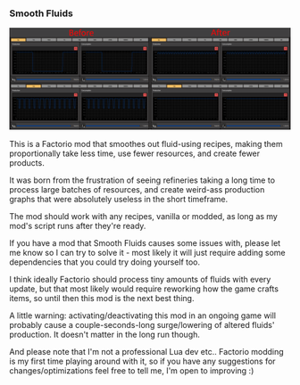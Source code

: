 
### Smooth Fluids

![](screenshots.png)

This is a Factorio mod that smoothes out fluid-using recipes, making them
proportionally take less time, use fewer resources, and create fewer products.

It was born from the frustration of seeing refineries taking a long time to
process large batches of resources, and create weird-ass production graphs that
were absolutely useless in the short timeframe.

The mod should work with any recipes, vanilla or modded, as long as my mod's
script runs after they're ready.

If you have a mod that Smooth Fluids causes some issues with, please let me know
so I can try to solve it - most likely it will just require adding some
dependencies that you could try doing yourself too.

I think ideally Factorio should process tiny amounts of fluids with every update,
but that most likely would require reworking how the game crafts items, so until
then this mod is the next best thing.

A little warning: activating/deactivating this mod in an ongoing game will
probably cause a couple-seconds-long surge/lowering of altered fluids'
production. It doesn't matter in the long run though.

And please note that I'm not a professional Lua dev etc.. Factorio modding is my
first time playing around with it, so if you have any suggestions for
changes/optimizations feel free to tell me, I'm open to improving :)
 